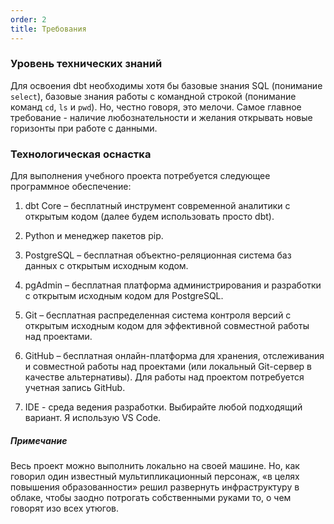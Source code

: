 ```yaml
---
order: 2
title: Требования
---
```


### **Уровень технических знаний**

Для освоения dbt необходимы хотя бы базовые знания SQL (понимание `select`), базовые знания работы с командной строкой (понимание команд `cd`, `ls` и `pwd`). Но, честно говоря, это мелочи. Самое главное требование - наличие любознательности и желания открывать новые горизонты при работе с данными.

### **Технологическая оснастка**

Для выполнения учебного проекта потребуется следующее программное обеспечение:

1. dbt Core – бесплатный инструмент современной аналитики с открытым кодом (далее будем использовать просто dbt).

2. Python и менеджер пакетов pip.

3. PostgreSQL – бесплатная объектно-реляционная система баз данных с открытым исходным кодом.

4. pgAdmin – бесплатная платформа администрирования и разработки с открытым исходным кодом для PostgreSQL.

5. Git – бесплатная распределенная система контроля версий с открытым исходным кодом для эффективной совместной работы над проектами.

6. GitHub – бесплатная онлайн-платформа для хранения, отслеживания и совместной работы над проектами (или локальный Git-сервер в качестве альтернативы). Для работы над проектом потребуется учетная запись GitHub.

7. IDE - среда ведения разработки. Выбирайте любой подходящий вариант. Я использую VS Code.

<note type="quote">

##### **Примечание**

Весь проект можно выполнить локально на своей машине. Но, как говорил один известный мультипликационный персонаж, «в целях повышения образованности» решил развернуть инфраструктуру в облаке, чтобы заодно потрогать собственными руками то, о чем говорят изо всех утюгов.

</note>